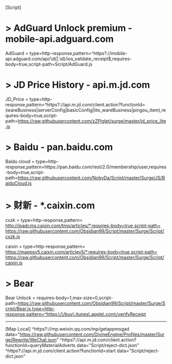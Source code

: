 [Script]
# > AdGuard Unlock premium - mobile-api.adguard.com
AdGuard = type=http-response,pattern=^https?:\/\/mobile-api\.adguard\.com\/api\/\d(|\.\d)\/ios_validate_receipt$,requires-body=true,script-path=Script/AdGuard.js

# > JD Price History - api.m.jd.com
JD_Price = type=http-response,pattern=^https?://api\.m\.jd\.com/client\.action\?functionId=(wareBusiness|serverConfig|basicConfig|lite_wareBusiness|pingou_item),requires-body=true,script-path=https://raw.githubusercontent.com/zZPiglet/surge/master/jd_price_lite.js

# > Baidu - pan.baidu.com
Baidu cloud = type=http-response,pattern=https:\/\/pan\.baidu\.com\/rest\/2\.0\/membership\/user,requires-body=true,script-path=https://raw.githubusercontent.com/NobyDa/Script/master/Surge/JS/BaiduCloud.js

# > 财新 - *.caixin.com
cxzk = type=http-response,pattern= http://ipadcms.caixin.com/tmp/articles/*,requires-body=true,script-path= https://raw.githubusercontent.com/Obsidian99/Script/master/Surge/Script/cxzk.js

caixin = type=http-response,pattern= https://mappsv5.caixin.com/articlev5/*,requires-body=true,script-path= https://raw.githubusercontent.com/Obsidian99/Script/master/Surge/Script/caixin.js

# > Bear
Bear Unlock = requires-body=1,max-size=0,script-path=https://raw.githubusercontent.com/Obsidian99/Script/master/Surge/Script/Bear.js,type=http-response,pattern=^https:\/\/buy\.itunes\.apple\.com\/verifyReceipt

---
[Map Local]
^https?:\/\/mp\.weixin\.qq\.com\/mp\/getappmsgad data="https://raw.githubusercontent.com/DivineEngine/Profiles/master/Surge/Rewrite/WeChat.json"
^https?:\/\/api\.m\.jd.com\/client\.action\?functionId=queryMaterialAdverts data="Script/reject-dict.json"
^https?:\/\/api\.m\.jd.com\/client\.action\?functionId=start data="Script/reject-dict.json"

